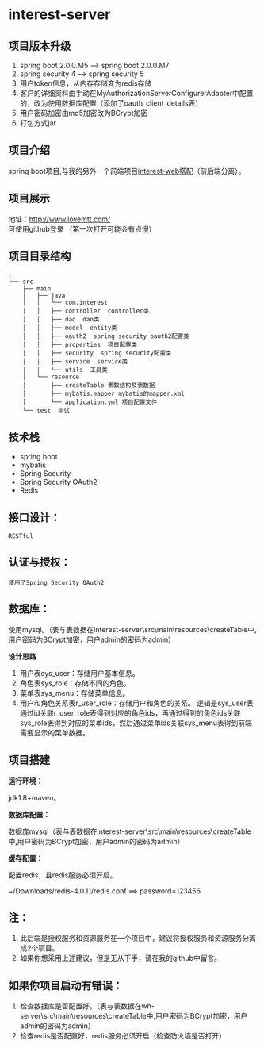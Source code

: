 # interest-server

## 项目版本升级

1. spring boot 2.0.0.M5 --> spring boot 2.0.0.M7
2. spring security 4 --> spring security 5
3. 用户token信息，从内存存储变为redis存储
4. 客户的详细资料由手动在MyAuthorizationServerConfigurerAdapter中配置的，改为使用数据库配置（添加了oauth_client_details表）
5. 用户密码加密由md5加密改为BCrypt加密
6. 打包方式jar

## 项目介绍

spring boot项目,与我的另外一个前端项目[interest-web](https://github.com/smallsnail-wh/interest/tree/master/interest-web)搭配（前后端分离）。

## 项目展示

地址：http://www.lovemtt.com/
可使用github登录
（第一次打开可能会有点慢）

项目目录结构
--
```shell
.
└── src
    ├── main  
    │	├── java  
    │	│   └── com.interest 
    │	│	├── controller  controller类
    │	│	├── dao  dao类
    │	│	├── model  entity类
    │	│	├── oauth2  spring security oauth2配置类
    │	│	├── properties  项目配置类
    │	│	├── security  spring security配置类
    │	│	├── service  service类
    │	│	└── utils  工具类
    │	└── resource  
    │	    ├── createTable 表数结构及表数据
    │	    ├── mybatis.mapper mybatis的mapper.xml
    │	    └── application.yml 项目配置文件
    └── test  测试
```

## 技术栈

 - spring boot
 - mybatis
 - Spring Security
 - Spring Security OAuth2
 - Redis

## 接口设计：

	RESTful

## 认证与授权：

	使用了Spring Security OAuth2

## 数据库：

使用mysql。（表与表数据在interest-server\src\main\resources\createTable中,用户密码为BCrypt加密，用户admin的密码为admin）

**设计思路** 

 1. 用户表sys_user：存储用户基本信息。
 2. 角色表sys_role：存储不同的角色。
 3. 菜单表sys_menu：存储菜单信息。
 4. 用户和角色关系表r_user_role：存储用户和角色的关系。 
逻辑是sys_user表通过id关联r_user_role表得到对应的角色ids，再通过得到的角色ids关联sys_role表得到对应的菜单ids，然后通过菜单ids关联sys_menu表得到前端需要显示的菜单数据。

## 项目搭建

**运行环境：**

  jdk1.8+maven。
  
 **数据库配置：**
 
 数据库mysql（表与表数据在interest-server\src\main\resources\createTable中,用户密码为BCrypt加密，用户admin的密码为admin） 
 
 **缓存配置：** 
 
  配置redis，且redis服务必须开启。
  
  ~/Downloads/redis-4.0.11/redis.conf ==> password=123456
 
## 注：

 1. 此后端是授权服务和资源服务在一个项目中，建议将授权服务和资源服务分离成2个项目。
 2. 如果你想采用上述建议，但是无从下手，请在我的github中留言。
 
 ## 如果你项目启动有错误：
 
 1. 检查数据库是否配置好。（表与表数据在wh-server\src\main\resources\createTable中,用户密码为BCrypt加密，用户admin的密码为admin）
 2. 检查redis是否配置好，redis服务必须开启（检查防火墙是否打开）
 		
